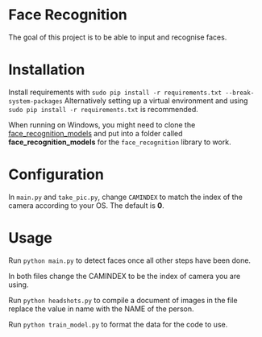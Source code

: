 # Face Recognition

The goal of this project is to be able to input and recognise faces.

# Installation

Install requirements with 
`sudo pip install -r requirements.txt --break-system-packages`
Alternatively setting up a virtual environment and using `sudo pip install -r requirements.txt` is recommended.

When running on Windows, you might need to clone the [face_recognition_models](https://github.com/ageitgey/face_recognition_models) and put into a folder called **face_recognition_models** for the `face_recognition` library to work.

# Configuration

In `main.py` and `take_pic.py`, change `CAMINDEX` to match the index of the camera according to your OS.
The default is **0**.

# Usage

Run `python main.py` to detect faces once all other steps have been done.

In both files change the CAMINDEX to be the index of camera you are using.

Run `python headshots.py` to compile a document of images in the file replace the value in name with the NAME of the person.

Run `python train_model.py` to format the data for the code to use.


